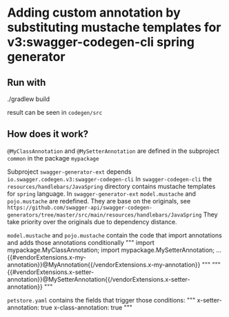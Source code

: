 # Adding custom annotation by substituting mustache templates for v3:swagger-codegen-cli spring generator

## Run with
./gradlew build

result can be seen in `codegen/src`

## How does it work?

`@MyClassAnnotation` and `@MySetterAnnotation` are defined in the subproject `common` in the package `mypackage`

Subproject `swagger-generator-ext` depends `io.swagger.codegen.v3:swagger-codegen-cli`
In `swagger-codegen-cli` the `resources/handlebars/JavaSpring` directory contains mustache templates for `spring` language.
In `swagger-generator-ext` `model.mustache` and `pojo.mustache` are redefined. They are base on the originals, see `https://github.com/swagger-api/swagger-codegen-generators/tree/master/src/main/resources/handlebars/JavaSpring`
They take priority over the originals due to dependency distance.

`model.mustache` and `pojo.mustache` contain the code that import annotations and adds those annotations conditionally
"""
import mypackage.MyClassAnnotation;
import mypackage.MySetterAnnotation;
...
{{#vendorExtensions.x-my-annotation}}@MyAnnotation{{/vendorExtensions.x-my-annotation}}
"""
"""
{{#vendorExtensions.x-setter-annotation}}@MySetterAnnotation{{/vendorExtensions.x-setter-annotation}}
"""

`petstore.yaml` contains the fields that trigger those conditions:
"""
x-setter-annotation: true
x-class-annotation: true
"""